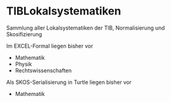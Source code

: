# TIBLokalsystematiken

Sammlung aller Lokalsystematiken der TIB, Normalisierung und Skosifizierung

Im EXCEL-Formal liegen bisher vor
* Mathematik
* Physik
* Rechtswissenschaften

Als SKOS-Serialisierung in Turtle liegen bisher vor
* Mathematik
